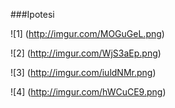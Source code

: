 ###Ipotesi

![1] (http://imgur.com/MOGuGeL.png)

![2] (http://imgur.com/WjS3aEp.png)

![3] (http://imgur.com/iuldNMr.png)

![4] (http://imgur.com/hWCuCE9.png)






